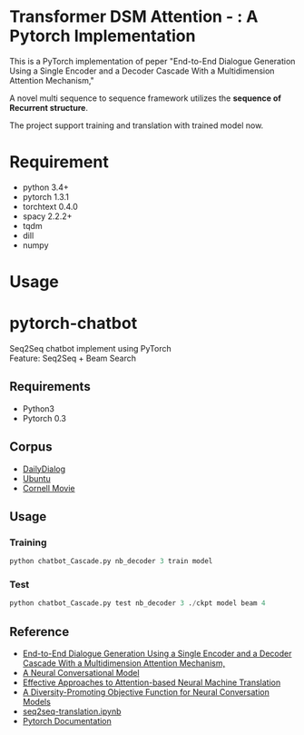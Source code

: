 #  Transformer DSM Attention - : A Pytorch Implementation

This is a PyTorch implementation of peper "End-to-End Dialogue Generation Using a Single Encoder and a Decoder Cascade With a Multidimension Attention Mechanism,"


A novel multi sequence to sequence framework utilizes the **sequence of Recurrent structure**.

The project support training and translation with trained model now.


# Requirement
- python 3.4+
- pytorch 1.3.1
- torchtext 0.4.0
- spacy 2.2.2+
- tqdm
- dill
- numpy


# Usage

# pytorch-chatbot
Seq2Seq chatbot implement using PyTorch  
Feature: Seq2Seq + Beam Search

## Requirements
- Python3
- Pytorch 0.3

## Corpus
- [DailyDialog](http://www.aclweb.org/anthology/I17-1099)
- [Ubuntu](https://arxiv.org/abs/1506.08909)
- [Cornell Movie](https://www.cs.cornell.edu/~cristian/Cornell_Movie-Dialogs_Corpus.html)
## Usage
### Training
```python
python chatbot_Cascade.py nb_decoder 3 train model
```
### Test
```python
python chatbot_Cascade.py test nb_decoder 3 ./ckpt model beam 4
```

## Reference
- [End-to-End Dialogue Generation Using a Single Encoder and a Decoder Cascade With a Multidimension Attention Mechanism,](https://ieeexplore.ieee.org/abstract/document/9723498)
- [A Neural Conversational Model](https://arxiv.org/abs/1506.05869)
- [Effective Approaches to Attention-based Neural Machine Translation](https://arxiv.org/abs/1508.04025)
- [A Diversity-Promoting Objective Function for Neural Conversation Models](https://arxiv.org/pdf/1510.03055.pdf)
- [seq2seq-translation.ipynb](https://github.com/spro/practical-pytorch/blob/master/seq2seq-translation/seq2seq-translation.ipynb)
- [Pytorch Documentation](https://pytorch.org/docs/0.3.0/)